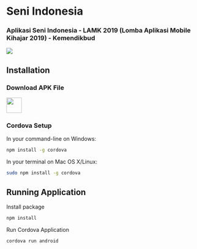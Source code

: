 # Seni Indonesia
### Aplikasi Seni Indonesia - LAMK 2019 (Lomba Aplikasi Mobile Kihajar 2019) - Kemendikbud

![](https://live.staticflickr.com/65535/50108729843_54c045e3bb_c.jpg)

## Installation

### Download APK File

<a href="https://www.youtube.com/watch?v=vh422u6T-PY" target="blank"><img width="40" src="https://png.pngtree.com/png-vector/20190406/ourlarge/pngtree-apk-file-document-icon-png-image_917439.jpg" /></a>

### Cordova Setup

In your command-line on Windows:

```sh
npm install -g cordova
```
In your terminal on Mac OS X/Linux:

```sh
sudo npm install -g cordova
```

## Running Application

Install package

```sh
npm install
```

Run Cordova Application

```sh
cordova run android
```
